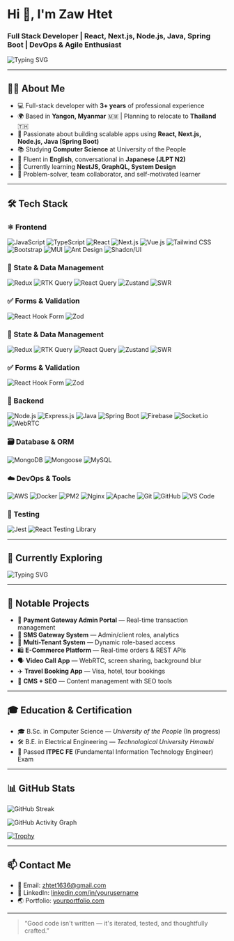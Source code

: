 # Hi 👋, I'm Zaw Htet

### Full Stack Developer | React, Next.js, Node.js, Java, Spring Boot | DevOps & Agile Enthusiast

![Typing SVG](https://readme-typing-svg.demolab.com?font=Fira+Code&pause=1000&width=500&lines=Frontend+%2F+Backend+Engineer;Full+Stack+JavaScript+Developer;React+%2B+Next.js+%2B+Spring+Boot;Always+Learning+New+Tech+%F0%9F%9A%80)

---

## 👨‍💻 About Me

- 💻 Full-stack developer with **3+ years** of professional experience  
- 🌍 Based in **Yangon, Myanmar** 🇲🇲 | Planning to relocate to **Thailand** 🇹🇭  
- 🔧 Passionate about building scalable apps using **React, Next.js, Node.js, Java (Spring Boot)**  
- 📚 Studying **Computer Science** at University of the People  
- 💬 Fluent in **English**, conversational in **Japanese (JLPT N2)**  
- 🌱 Currently learning **NestJS, GraphQL, System Design**  
- 🧠 Problem-solver, team collaborator, and self-motivated learner  

---

## 🛠️ Tech Stack

### ⚛️ Frontend
![JavaScript](https://img.shields.io/badge/JavaScript-F7DF1E?style=for-the-badge&logo=javascript&logoColor=black)
![TypeScript](https://img.shields.io/badge/TypeScript-3178C6?style=for-the-badge&logo=typescript)
![React](https://img.shields.io/badge/React-61DAFB?style=for-the-badge&logo=react)
![Next.js](https://img.shields.io/badge/Next.js-000000?style=for-the-badge&logo=next.js)
![Vue.js](https://img.shields.io/badge/Vue.js-4FC08D?style=for-the-badge&logo=vue.js)
![Tailwind CSS](https://img.shields.io/badge/Tailwind_CSS-38B2AC?style=for-the-badge&logo=tailwind-css)
![Bootstrap](https://img.shields.io/badge/Bootstrap-7952B3?style=for-the-badge&logo=bootstrap)
![MUI](https://img.shields.io/badge/MUI-007FFF?style=for-the-badge&logo=mui)
![Ant Design](https://img.shields.io/badge/Ant_Design-1677FF?style=for-the-badge&logo=ant-design)
![Shadcn/UI](https://img.shields.io/badge/Shadcn/UI-8B5CF6?style=for-the-badge&logo=radix-ui)


### 🧠 State & Data Management
![Redux](https://img.shields.io/badge/Redux-764ABC?style=for-the-badge&logo=redux)
![RTK Query](https://img.shields.io/badge/RTK_Query-FF4154?style=for-the-badge&logo=redux)
![React Query](https://img.shields.io/badge/React_Query-FF4154?style=for-the-badge&logo=react-query)
![Zustand](https://img.shields.io/badge/Zustand-000000?style=for-the-badge&logo=react)
![SWR](https://img.shields.io/badge/SWR-000000?style=for-the-badge&logo=vercel)

### ✅ Forms & Validation
![React Hook Form](https://img.shields.io/badge/React_Hook_Form-EC5990?style=for-the-badge&logo=reacthookform)
![Zod](https://img.shields.io/badge/Zod-8B5CF6?style=for-the-badge&logo=zod)

### 🧠 State & Data Management
![Redux](https://img.shields.io/badge/Redux-764ABC?style=for-the-badge&logo=redux)
![RTK Query](https://img.shields.io/badge/RTK_Query-FF4154?style=for-the-badge&logo=redux)
![React Query](https://img.shields.io/badge/React_Query-FF4154?style=for-the-badge&logo=react-query)
![Zustand](https://img.shields.io/badge/Zustand-000000?style=for-the-badge&logo=react)
![SWR](https://img.shields.io/badge/SWR-000000?style=for-the-badge&logo=vercel)

### ✅ Forms & Validation
![React Hook Form](https://img.shields.io/badge/React_Hook_Form-EC5990?style=for-the-badge&logo=reacthookform)
![Zod](https://img.shields.io/badge/Zod-8B5CF6?style=for-the-badge&logo=zod)

### 🔧 Backend
![Node.js](https://img.shields.io/badge/Node.js-339933?style=for-the-badge&logo=node.js)
![Express.js](https://img.shields.io/badge/Express.js-000000?style=for-the-badge&logo=express)
![Java](https://img.shields.io/badge/Java-007396?style=for-the-badge&logo=java)
![Spring Boot](https://img.shields.io/badge/Spring_Boot-6DB33F?style=for-the-badge&logo=spring)
![Firebase](https://img.shields.io/badge/Firebase-FFCA28?style=for-the-badge&logo=firebase)
![Socket.io](https://img.shields.io/badge/Socket.io-010101?style=for-the-badge&logo=socket.io)
![WebRTC](https://img.shields.io/badge/WebRTC-333333?style=for-the-badge&logo=webrtc)

### 🗃️ Database & ORM
![MongoDB](https://img.shields.io/badge/MongoDB-47A248?style=for-the-badge&logo=mongodb)
![Mongoose](https://img.shields.io/badge/Mongoose-800000?style=for-the-badge&logo=mongoose)
![MySQL](https://img.shields.io/badge/MySQL-4479A1?style=for-the-badge&logo=mysql)

### ☁️ DevOps & Tools
![AWS](https://img.shields.io/badge/AWS-232F3E?style=for-the-badge&logo=amazon-aws)
![Docker](https://img.shields.io/badge/Docker-2496ED?style=for-the-badge&logo=docker)
![PM2](https://img.shields.io/badge/PM2-2B037A?style=for-the-badge&logo=npm)
![Nginx](https://img.shields.io/badge/Nginx-009639?style=for-the-badge&logo=nginx)
![Apache](https://img.shields.io/badge/Apache-D22128?style=for-the-badge&logo=apache)
![Git](https://img.shields.io/badge/Git-F05032?style=for-the-badge&logo=git)
![GitHub](https://img.shields.io/badge/GitHub-181717?style=for-the-badge&logo=github)
![VS Code](https://img.shields.io/badge/VS_Code-007ACC?style=for-the-badge&logo=visual-studio-code)

### 🧪 Testing
![Jest](https://img.shields.io/badge/Jest-C21325?style=for-the-badge&logo=jest)
![React Testing Library](https://img.shields.io/badge/React_Testing_Library-E33332?style=for-the-badge&logo=testing-library)

---

## 🤖 Currently Exploring

![Typing SVG](https://readme-typing-svg.demolab.com?font=Fira+Code&pause=1000&width=500&lines=Learning+about+AI+%F0%9F%94%96;Machine+Learning+%F0%9F%92%BB;Deep+Learning+%F0%9F%94%8A;Large+Language+Models+%F0%9F%A7%A0+like+ChatGPT)

---

## 🧩 Notable Projects

- 🔐 **Payment Gateway Admin Portal** — Real-time transaction management  
- 📨 **SMS Gateway System** — Admin/client roles, analytics  
- 🏢 **Multi-Tenant System** — Dynamic role-based access  
- 🛍 **E-Commerce Platform** — Real-time orders & REST APIs  
- 🗣 **Video Call App** — WebRTC, screen sharing, background blur  
- ✈️ **Travel Booking App** — Visa, hotel, tour bookings  
- 🧾 **CMS + SEO** — Content management with SEO tools  

---

## 🎓 Education & Certification

- 🎓 B.Sc. in Computer Science — *University of the People* (In progress)  
- 🛠 B.E. in Electrical Engineering — *Technological University Hmawbi*  
- 🧠 Passed **ITPEC FE** (Fundamental Information Technology Engineer) Exam  

---
## 📊 GitHub Stats


![GitHub Streak](https://streak-stats.demolab.com?user=ZawHtet-142520&theme=radical&hide_border=false)

![GitHub Activity Graph](https://github-readme-activity-graph.vercel.app/graph?username=ZawHtet-142520&theme=react-dark&hide_border=false)

[![Trophy](https://github-profile-trophy.vercel.app/?username=ZawHtet-142520&theme=onedark&row=1&margin-w=15)](https://github.com/ryo-ma/github-profile-trophy)

---

## 📫 Contact Me

- 📧 Email: [zhtet1636@gmail.com](mailto:zhtet1636@gmail.com)  
- 💼 LinkedIn: [linkedin.com/in/yourusername](https://linkedin.com/in/yourusername)  
- 🌏 Portfolio: [yourportfolio.com](https://yourportfolio.com)  

---

> “Good code isn't written — it's iterated, tested, and thoughtfully crafted.”
